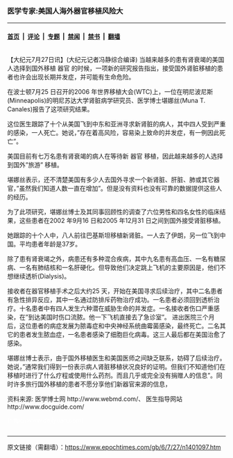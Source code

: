 ### 医学专家:美国人海外器官移植风险大

---

#### [首页](../../../..?n1401097) &nbsp;|&nbsp; [评论](../../../../../epoch-comment?n1401097) &nbsp;|&nbsp; [专题](../../../../../epoch-special?n1401097) &nbsp;|&nbsp; [禁闻](../../../../../epoch-news?n1401097) &nbsp;|&nbsp; [禁书](../../../../../books?n1401097) &nbsp;|&nbsp; [翻墙](https://github.com/gfw-breaker/nogfw/blob/master/README.md?n1401097)


<div class="column" id="artbody" itemprop="articleBody">
 <!-- article content begin -->
 <p>
  【大纪元7月27日讯】(大纪元记者冯静综合编译) 当越来越多的患有肾衰竭的美国人选择到国外移植
  <ok href="https://www.epochtimes.com/gb/tag/%E5%99%A8%E5%AE%98.html">
   器官
  </ok>
  的时候，一项新的研究报告指出，接受国外肾脏移植的患者也许会出现长期并发症，并可能有生命危险。
 </p>
 <p>
  在波士顿7月25 日召开的2006 年世界移植大会(WTC)上，一位在明尼波尼斯(Minneapolis)的明尼苏达大学肾脏病学研究员、医学博士堪娜丝(Muna T. Canales)报告了这项研究结果。
 </p>
 <p>
  这位医生跟踪了十个从美国飞到中东和亚洲寻求新肾脏的病人，其中四人受到严重的感染，一人死亡。她说，”存在着高风险，容易染上致命的并发症，有一例因此死亡”。
 </p>
 <p>
  美国目前有七万名患有肾衰竭的病人在等待新
  <ok href="https://www.epochtimes.com/gb/tag/%E5%99%A8%E5%AE%98.html">
   器官
  </ok>
  移植，因此越来越多的人选择到国外”旅游” 移植。
 </p>
 <p>
  堪娜丝表示，还不清楚美国有多少人去国外寻求一个新肾脏、肝脏、肺或其它器官，”虽然我们知道人数一直在增加”。但是没有资料也没有可靠的数据提供这些人的经历。
 </p>
 <p>
  为了此项研究，堪娜丝博士及其同事回顾性的调查了六位男性和四名女性的临床结果，这些患者在2002 年9月16 日和2005 年12月31 日之间到国外接受肾脏移植。
 </p>
 <p>
  她跟踪的十个人中，八人前往巴基斯坦移植新肾脏。一人去了伊朗，另一位飞到中国。平均患者年龄是37岁。
 </p>
 <p>
  除了患有肾衰竭之外，病患还有多种混合疾病，其中九名患有高血压、一名有糖尿病、一名有肺结核和一名肝硬化。但导致他们决定跳上飞机的主要原因是，他们不想继续透析(Dialysis)。
 </p>
 <p>
  接收者在器官移植手术之后大约25 天，开始在美国寻求后续治疗，其中二名患者有急性排异反应，其中一名通过防排斥药物治疗成功。一名患者必须回到透析治疗。十名患者中有四人发生六种潜在威胁生命的并发症。一名接收者伤口严重感染，在”到达美国时伤口流脓。他一下飞机直接去了急诊室”。 进出医院三个月后，这位患者的病症发展为脓毒症和中央神经系统曲霉菌感染，最终死亡。二名其它的患者发生脓血症，一名患者感染了细胞巨化病毒。这三人最后都在美国治愈了感染。
 </p>
 <p>
  堪娜丝博士表示，由于国外移植医生和美国医师之间缺乏联系，妨碍了后续治疗。她说，”通常我们得到一份表示病人肾脏移植状况良好的证明。但我们不知道他们在移植时进行了什么疗程或使用什么药剂。而且几乎或完全没有捐赠人的信息”。同时许多旅行国外移植的患者不愿分享他们新器官来源的信息，
 </p>
 <p>
  资料来源: 医学博士网 http://www.webmd.com/、 医生指导网站 http://www.docguide.com/
 </p>
 <p>
  <font color="#ffffff">
   (http://www.dajiyuan.com)
  </font>
 </p>
 <!-- article content end -->
</div>


---

原文链接（需翻墙）：https://www.epochtimes.com/gb/6/7/27/n1401097.htm